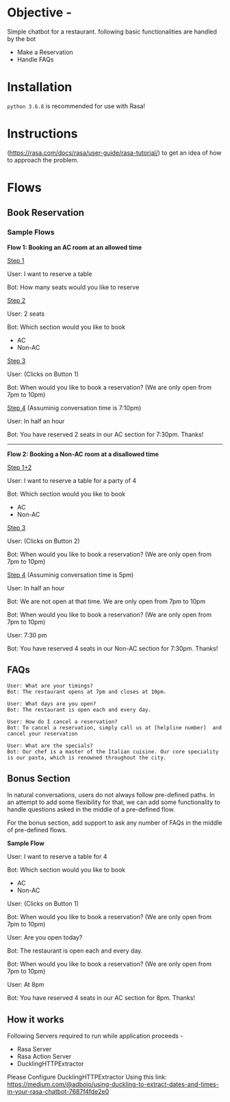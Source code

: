 # Objective - 
Simple chatbot for a restaurant.
following basic functionalities are handled by the bot
- Make a Reservation
- Handle FAQs

# Installation

`python 3.6.8` is recommended for use with Rasa!

# Instructions
(https://rasa.com/docs/rasa/user-guide/rasa-tutorial/) to get an idea of how to approach the problem.

# Flows
## Book Reservation

### Sample Flows

**Flow 1: Booking an AC room at an allowed time**

<ins>Step 1</ins>

User: I want to reserve a table

Bot: How many seats would you like to reserve

<ins>Step 2</ins>

User: 2 seats

Bot: Which section would you like to book
- AC
- Non-AC

<ins>Step 3</ins>

User: (Clicks on Button 1)

Bot: When would you like to book a reservation? (We are only open from 7pm to 10pm)

<ins>Step 4</ins> (Assuminig conversation time is 7:10pm)

User: In half an hour

Bot: You have reserved 2 seats in our AC section for 7:30pm. Thanks!

---

**Flow 2: Booking a Non-AC room at a disallowed time**

<ins>Step 1+2</ins>

User: I want to reserve a table for a party of 4

Bot: Which section would you like to book
- AC
- Non-AC

<ins>Step 3</ins>

User: (Clicks on Button 2)

Bot: When would you like to book a reservation? (We are only open from 7pm to 10pm)

<ins>Step 4</ins> (Assuminig conversation time is 5pm)

User: In half an hour

Bot: We are not open at that time. We are only open from 7pm to 10pm

Bot: When would you like to book a reservation? (We are only open from 7pm to 10pm)

User: 7:30 pm

Bot: You have reserved 4 seats in our Non-AC section for 7:30pm. Thanks!


## FAQs
```
User: What are your timings?
Bot: The restaurant opens at 7pm and closes at 10pm.

User: What days are you open?
Bot: The restaurant is open each and every day.

User: How do I cancel a reservation?
Bot: To cancel a reservation, simply call us at [helpline number]  and cancel your reservation

User: What are the specials?
Bot: Our chef is a master of the Italian cuisine. Our core speciality is our pasta, which is renowned throughout the city.
```

## Bonus Section
In natural conversations, users do not always follow pre-defined paths. In an attempt to add some flexibility for that, we can add some functionality to handle questions asked in the middle of a pre-defined flow.

For the bonus section, add support to ask any number of FAQs in the middle of pre-defined flows.

**Sample Flow**

User: I want to reserve a table for 4

Bot: Which section would you like to book

- AC
- Non-AC

User: (Clicks on Button 1)

Bot: When would you like to book a reservation? (We are only open from 7pm to 10pm)

User: Are you open today?

Bot: The restaurant is open each and every day.

Bot: When would you like to book a reservation? (We are only open from 7pm to 10pm)

User: At 8pm

Bot: You have reserved 4 seats in our AC section for 8pm. Thanks!

 
## How it works
Following Servers required to run while application proceeds -

* Rasa Server
* Rasa Action Server
* DucklingHTTPExtractor 

Please Configure DucklingHTTPExtractor Using this link: https://medium.com/@adboio/using-duckling-to-extract-dates-and-times-in-your-rasa-chatbot-7687f4fde2e0

